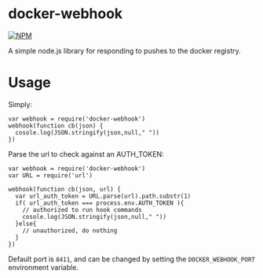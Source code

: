 docker-webhook
===

[![NPM](https://nodei.co/npm/docker-webhook.png)](https://nodei.co/npm/docker-webhook/)

A simple node.js library for responding to pushes to the docker registry.

# Usage

Simply:

```
var webhook = require('docker-webhook')
webhook(function cb(json) {
  cosole.log(JSON.stringify(json,null," "))
})
```

Parse the url to check against an AUTH_TOKEN:

```
var webhook = require('docker-webhook')
var URL = require('url')

webhook(function cb(json, url) {
  var url_auth_token = URL.parse(url).path.substr(1)
  if( url_auth_token === process.env.AUTH_TOKEN ){
    // authorized to run hook commands
    cosole.log(JSON.stringify(json,null," "))
  }else{
    // unauthorized, do nothing
  }
})
```

Default port is `8411`, and can be changed by setting the `DOCKER_WEBHOOK_PORT` environment variable.
